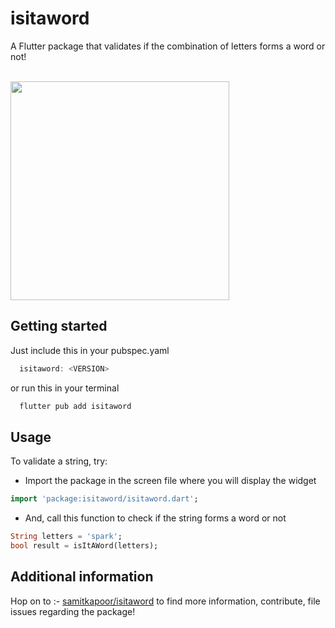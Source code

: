 # isitaword

A Flutter package that validates if the combination of letters forms a word or not!<br><br>

<img width=350 src="https://user-images.githubusercontent.com/77121931/173801291-8298cf2c-084a-43a1-bfa5-f2700f480cff.gif" />

## Getting started

Just include this in your pubspec.yaml<br>

```dart
  isitaword: <VERSION>
```

or run this in your terminal<br>

```dart
  flutter pub add isitaword
```


## Usage

To validate a string, try:

- Import the package in the screen file where you will display the widget

```dart
import 'package:isitaword/isitaword.dart';
```

- And, call this function to check if the string forms a word or not

```dart
String letters = 'spark';
bool result = isItAWord(letters);
```

## Additional information

Hop on to :- [samitkapoor/isitaword](https://github.com/samitkapoor/isitaword) to find more information, contribute, file issues regarding the package!

